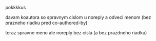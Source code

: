 pokkkkus

davam koautora so spravnym cislom u noreply a odveci menom (bez prazneho riadku pred co-authored-by)

teraz spravne meno ale noreply bez cisla (a bez prazdneho riadku)
